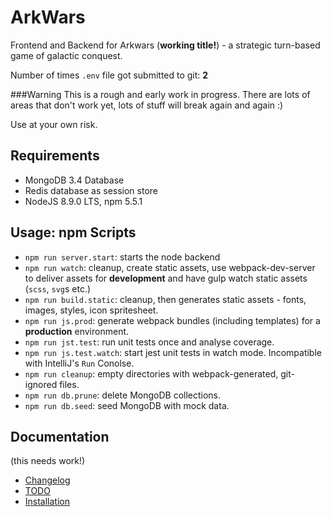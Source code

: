 # ArkWars

Frontend and Backend for Arkwars (**working title!**) - a strategic turn-based game of galactic conquest.

Number of times `.env` file got submitted to git: **2** 

###Warning
This is a rough and early work in progress. There are lots of areas that don't work yet, lots of stuff will break again and again :)
 
Use at your own risk. 

## Requirements

* MongoDB 3.4 Database
* Redis database as session store
* NodeJS 8.9.0 LTS, npm 5.5.1

## Usage: npm Scripts

* `npm run server.start`: starts the node backend
* `npm run watch`: cleanup, create static assets, use webpack-dev-server to deliver assets for **development** and have gulp watch static assets (`scss`, `svg`s etc.)
* `npm run build.static`: cleanup, then generates static assets - fonts, images, styles, icon spritesheet.
* `npm run js.prod`: generate webpack bundles (including templates) for a **production** environment.
* `npm run jst.test`: run unit tests once and analyse coverage.
* `npm run js.test.watch`: start jest unit tests in watch mode. Incompatible with IntelliJ's `Run` Conolse.
* `npm run cleanup`: empty directories with webpack-generated, git-ignored files.
* `npm run db.prune`: delete MongoDB collections.
* `npm run db.seed`: seed MongoDB with mock data.

## Documentation
(this needs work!)

* [Changelog](https://github.com/sscharfenberg/arkwars/blob/master/docs/CHANGELOG.md)
* [TODO](https://github.com/sscharfenberg/arkwars/blob/master/docs/TODO.md)
* [Installation](https://github.com/sscharfenberg/arkwars/blob/master/docs/INSTALLATION.md)

